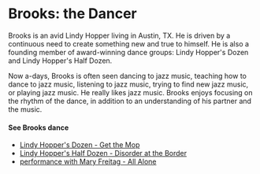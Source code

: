 # Brooks: the Dancer

Brooks is an avid Lindy Hopper living in Austin, TX. He is driven by a continuous need to create something new and true to himself. He is also a founding member of award-winning dance groups: Lindy Hopper's Dozen and Lindy Hopper's Half Dozen.

Now a-days, Brooks is often seen dancing to jazz music, teaching how to dance to jazz music, listening to jazz music, trying to find new jazz music, or playing jazz music. He really likes jazz music. Brooks enjoys focusing on the rhythm of the dance, in addition to an understanding of his partner and the music.


#### See Brooks dance

- [Lindy Hopper's Dozen - Get the Mop](http://youtu.be/8XaTlpS53ZM)
- [Lindy Hopper's Half Dozen - Disorder at the Border](http://youtu.be/Rf5z1zt8kFQ)
- [performance with Mary Freitag - All Alone](http://youtu.be/vDg1hHGKp50)

